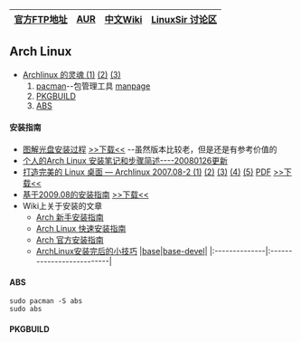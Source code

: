 ﻿|[官方FTP地址](ftp://ftp.archlinux.org/)|[AUR](http://aur.archlinux.org/)|[中文Wiki](http://wiki.archlinux.org/index.php/Category:%E7%AE%80%E4%BD%93%E4%B8%AD%E6%96%87)|[LinuxSir 讨论区](http://www.linuxsir.org/bbs/forumdisplay.php?s=3b9489c8a372a90c0e52f0cdbfe23a99&f=96)|
|:------------------------------------------|:-------------------------------|:----------------------------------------------------------------------------------------------|:---------------------------------------------------------------------------------------------------------|

## Arch Linux ##

  * [Archlinux 的灵魂 (1)](http://linuxtoy.org/archives/archlinux-pkgbuild-aur-and-abs.html) [(2)](http://linuxtoy.org/archives/archlinux-pkgbuild-aur-and-abs-2.html) [(3)](http://linuxtoy.org/archives/archlinux-pkgbuild-aur-and-abs-3.html)
    1. [pacman](pacman.md)--包管理工具 [manpage](http://www.archlinux.org/pacman/)
    1. [PKGBUILD](#PKGBUILD.md)
    1. [ABS](#ABS.md)

#### 安装指南 ####
  * [图解光盘安装过程](http://docs.google.com/fileview?id=0BwS1282BBrHnZjQ2M2EwNmItM2MxNC00NDY0LWEyYzEtMjg5ZmFlNjhjYWQ1&hl=zh_CN) [>>下载<<](http://docs.google.com/uc?export=download&id=0BwS1282BBrHnZjQ2M2EwNmItM2MxNC00NDY0LWEyYzEtMjg5ZmFlNjhjYWQ1) --虽然版本比较老，但是还是有参考价值的
  * [个人的Arch Linux 安装笔记和步骤简述----20080126更新](Install_cwjiof.md)
  * [打造完美的 Linux 桌面 — Archlinux 2007.08-2 (1)](http://linuxtoy.org/archives/the-perfect-linux-desktop-arch-linux-2007-08-2-1.html) [(2)](http://linuxtoy.org/archives/openbox-getting-started-guide-2.html) [(3)](http://linuxtoy.org/archives/openbox-getting-started-guide-3.html) [(4)](http://linuxtoy.org/archives/openbox-getting-started-guide-4.html) [(5)](http://linuxtoy.org/archives/openbox-getting-started-guide-5.html) [PDF](http://docs.google.com/fileview?id=0BwS1282BBrHnYzljMjgwYWQtOWM4OC00ODEzLTgxZWQtNjFhNTVhNzRmNDBh&hl=zh_CN) [>>下载<<](http://docs.google.com/uc?export=download&id=0BwS1282BBrHnYzljMjgwYWQtOWM4OC00ODEzLTgxZWQtNjFhNTVhNzRmNDBh)
  * [基于2009.08的安装指南](http://docs.google.com/fileview?id=0BwS1282BBrHnYTE4ZDljYTItNjFiNy00N2U0LTk5M2UtYmI3YjMyZGYzM2Rj&hl=zh_CN) [>>下载<<](http://docs.google.com/uc?export=download&id=0BwS1282BBrHnYTE4ZDljYTItNjFiNy00N2U0LTk5M2UtYmI3YjMyZGYzM2Rj)
  * Wiki上关于安装的文章
    * [Arch 新手安装指南](http://wiki.archlinux.org/index.php/Arch_%E6%96%B0%E6%89%8B%E5%AE%89%E8%A3%85%E6%8C%87%E5%8D%97_(%E7%AE%80%E4%BD%93%E4%B8%AD%E6%96%87))
    * [Arch Linux 快速安装指南](http://wiki.archlinux.org/index.php/Arch_Linux_%E5%BF%AB%E9%80%9F%E5%AE%89%E8%A3%85%E6%8C%87%E5%8D%97_(%E7%AE%80%E4%BD%93%E4%B8%AD%E6%96%87))
    * [Arch 官方安装指南](http://wiki.archlinux.org/index.php/Arch_%E5%AE%98%E6%96%B9%E5%AE%89%E8%A3%85%E6%8C%87%E5%8D%97_(%E7%AE%80%E4%BD%93%E4%B8%AD%E6%96%87)_(Deprecated))
    * [ArchLinux安装完后的小技巧](http://wiki.archlinux.org/index.php/ArchLinux%E5%AE%89%E8%A3%85%E5%AE%8C%E5%90%8E%E7%9A%84%E5%B0%8F%E6%8A%80%E5%B7%A7_(%E7%AE%80%E4%BD%93%E4%B8%AD%E6%96%87))
|[base](base.md)|[base-devel](base_devel.md)|
|:--------------|:--------------------------|

#### ABS ####
```
sudo pacman -S abs
sudo abs
```

#### PKGBUILD ####